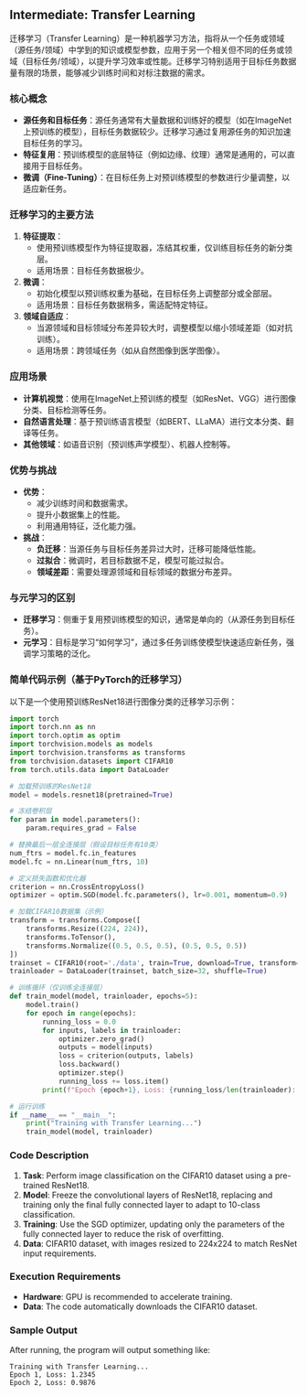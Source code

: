 ## Intermediate: Transfer Learning
迁移学习（Transfer Learning）是一种机器学习方法，指将从一个任务或领域（源任务/领域）中学到的知识或模型参数，应用于另一个相关但不同的任务或领域（目标任务/领域），以提升学习效率或性能。迁移学习特别适用于目标任务数据量有限的场景，能够减少训练时间和对标注数据的需求。

### 核心概念
- **源任务和目标任务**：源任务通常有大量数据和训练好的模型（如在ImageNet上预训练的模型），目标任务数据较少。迁移学习通过复用源任务的知识加速目标任务的学习。
- **特征复用**：预训练模型的底层特征（例如边缘、纹理）通常是通用的，可以直接用于目标任务。
- **微调（Fine-Tuning）**：在目标任务上对预训练模型的参数进行少量调整，以适应新任务。

### 迁移学习的主要方法
1. **特征提取**：
   - 使用预训练模型作为特征提取器，冻结其权重，仅训练目标任务的新分类层。
   - 适用场景：目标任务数据极少。
2. **微调**：
   - 初始化模型以预训练权重为基础，在目标任务上调整部分或全部层。
   - 适用场景：目标任务数据稍多，需适配特定特征。
3. **领域自适应**：
   - 当源领域和目标领域分布差异较大时，调整模型以缩小领域差距（如对抗训练）。
   - 适用场景：跨领域任务（如从自然图像到医学图像）。

### 应用场景
- **计算机视觉**：使用在ImageNet上预训练的模型（如ResNet、VGG）进行图像分类、目标检测等任务。
- **自然语言处理**：基于预训练语言模型（如BERT、LLaMA）进行文本分类、翻译等任务。
- **其他领域**：如语音识别（预训练声学模型）、机器人控制等。

### 优势与挑战
- **优势**：
  - 减少训练时间和数据需求。
  - 提升小数据集上的性能。
  - 利用通用特征，泛化能力强。
- **挑战**：
  - **负迁移**：当源任务与目标任务差异过大时，迁移可能降低性能。
  - **过拟合**：微调时，若目标数据不足，模型可能过拟合。
  - **领域差距**：需要处理源领域和目标领域的数据分布差异。

### 与元学习的区别
- **迁移学习**：侧重于复用预训练模型的知识，通常是单向的（从源任务到目标任务）。
- **元学习**：目标是学习“如何学习”，通过多任务训练使模型快速适应新任务，强调学习策略的泛化。

### 简单代码示例（基于PyTorch的迁移学习）
以下是一个使用预训练ResNet18进行图像分类的迁移学习示例：

```python
import torch
import torch.nn as nn
import torch.optim as optim
import torchvision.models as models
import torchvision.transforms as transforms
from torchvision.datasets import CIFAR10
from torch.utils.data import DataLoader

# 加载预训练的ResNet18
model = models.resnet18(pretrained=True)

# 冻结卷积层
for param in model.parameters():
    param.requires_grad = False

# 替换最后一层全连接层（假设目标任务有10类）
num_ftrs = model.fc.in_features
model.fc = nn.Linear(num_ftrs, 10)

# 定义损失函数和优化器
criterion = nn.CrossEntropyLoss()
optimizer = optim.SGD(model.fc.parameters(), lr=0.001, momentum=0.9)

# 加载CIFAR10数据集（示例）
transform = transforms.Compose([
    transforms.Resize((224, 224)),
    transforms.ToTensor(),
    transforms.Normalize((0.5, 0.5, 0.5), (0.5, 0.5, 0.5))
])
trainset = CIFAR10(root='./data', train=True, download=True, transform=transform)
trainloader = DataLoader(trainset, batch_size=32, shuffle=True)

# 训练循环（仅训练全连接层）
def train_model(model, trainloader, epochs=5):
    model.train()
    for epoch in range(epochs):
        running_loss = 0.0
        for inputs, labels in trainloader:
            optimizer.zero_grad()
            outputs = model(inputs)
            loss = criterion(outputs, labels)
            loss.backward()
            optimizer.step()
            running_loss += loss.item()
        print(f"Epoch {epoch+1}, Loss: {running_loss/len(trainloader):.4f}")

# 运行训练
if __name__ == "__main__":
    print("Training with Transfer Learning...")
    train_model(model, trainloader)
```

### Code Description
1. **Task**: Perform image classification on the CIFAR10 dataset using a pre-trained ResNet18.
2. **Model**: Freeze the convolutional layers of ResNet18, replacing and training only the final fully connected layer to adapt to 10-class classification.
3. **Training**: Use the SGD optimizer, updating only the parameters of the fully connected layer to reduce the risk of overfitting.
4. **Data**: CIFAR10 dataset, with images resized to 224x224 to match ResNet input requirements.

### Execution Requirements
- **Hardware**: GPU is recommended to accelerate training.
- **Data**: The code automatically downloads the CIFAR10 dataset.

### Sample Output
After running, the program will output something like:
```
Training with Transfer Learning...
Epoch 1, Loss: 1.2345
Epoch 2, Loss: 0.9876
```
